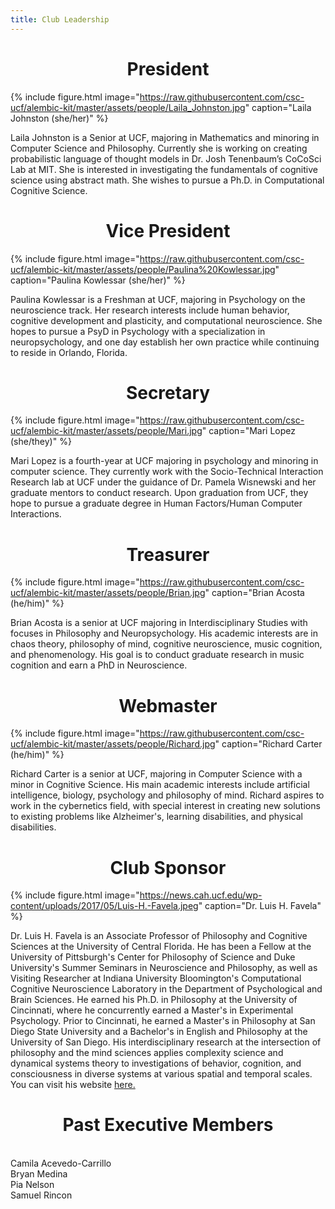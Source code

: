 ```yaml
---
title: Club Leadership
---
```




<h1 style="text-align:center;">President</h1>

{% include figure.html image="https://raw.githubusercontent.com/csc-ucf/alembic-kit/master/assets/people/Laila_Johnston.jpg" caption="Laila Johnston (she/her)" %}

<p>Laila Johnston is a Senior at UCF, majoring in Mathematics and minoring in Computer Science and Philosophy. Currently she is working on creating probabilistic language of thought models in Dr. Josh Tenenbaum’s CoCoSci Lab at MIT. She is interested in investigating the fundamentals of cognitive science using abstract math. She wishes to pursue a Ph.D. in Computational Cognitive Science.</p>



<h1 style="text-align:center;">Vice President</h1>

{% include figure.html image="https://raw.githubusercontent.com/csc-ucf/alembic-kit/master/assets/people/Paulina%20Kowlessar.jpg" caption="Paulina Kowlessar (she/her)" %}

<p>Paulina Kowlessar is a Freshman at UCF, majoring in Psychology on the neuroscience track. Her research interests include human behavior, cognitive development and plasticity, and computational neuroscience. She hopes to pursue a PsyD in Psychology with a specialization in neuropsychology, and one day establish her own practice while continuing to reside in Orlando, Florida.</p>




<h1 style="text-align:center;">Secretary</h1>

{% include figure.html image="https://raw.githubusercontent.com/csc-ucf/alembic-kit/master/assets/people/Mari.jpg" caption="Mari Lopez (she/they)" %}

<p>Mari Lopez is a fourth-year at UCF majoring in psychology and minoring in computer science. They currently work with the Socio-Technical Interaction Research lab at UCF under the guidance of Dr. Pamela Wisnewski and her graduate mentors to conduct research. Upon graduation from UCF, they hope to pursue a graduate degree in Human Factors/Human Computer Interactions.</p>



<h1 style="text-align:center;">Treasurer</h1>

{% include figure.html image="https://raw.githubusercontent.com/csc-ucf/alembic-kit/master/assets/people/Brian.jpg" caption="Brian Acosta (he/him)" %}

<p>Brian Acosta is a senior at UCF majoring in Interdisciplinary Studies with focuses in Philosophy and Neuropsychology. His academic interests are in chaos theory, philosophy of mind, cognitive neuroscience, music cognition, and phenomenology. His goal is to conduct graduate research in music cognition and earn a PhD in Neuroscience.</p>




<h1 style="text-align:center;">Webmaster</h1>

{% include figure.html image="https://raw.githubusercontent.com/csc-ucf/alembic-kit/master/assets/people/Richard.jpg" caption="Richard Carter (he/him)" %}

<p>Richard Carter is a senior at UCF, majoring in Computer Science with a minor in Cognitive Science. His main academic interests include artificial intelligence, biology, psychology and philosophy of mind. Richard aspires to work in the cybernetics field, with special interest in creating new solutions to existing problems like Alzheimer's, learning disabilities, and physical disabilities. </p>


<h1 style="text-align:center;">Club Sponsor</h1>

{% include figure.html image="https://news.cah.ucf.edu/wp-content/uploads/2017/05/Luis-H.-Favela.jpeg" caption="Dr. Luis H. Favela" %}

<p>Dr. Luis H. Favela is an Associate Professor of Philosophy and Cognitive Sciences at the University of Central Florida. He has been a Fellow at the University of Pittsburgh's Center for Philosophy of Science and Duke University's Summer Seminars in Neuroscience and Philosophy, as well as Visiting Researcher at Indiana University Bloomington's Computational Cognitive Neuroscience Laboratory in the Department of Psychological and Brain Sciences. He earned his Ph.D. in Philosophy at the University of Cincinnati, where he concurrently earned a Master's in Experimental Psychology. Prior to Cincinnati, he earned a Master's in Philosophy at San Diego State University and a Bachelor's in English and Philosophy at the University of San Diego. His interdisciplinary research at the intersection of philosophy and the mind sciences applies complexity science and dynamical systems theory to investigations of behavior, cognition, and consciousness in diverse systems at various spatial and temporal scales. You can visit his website <a href="https://luishfavela.wixsite.com/luishfavela"> here.</a> </p>



<h1 style="text-align:center;">Past Executive Members</h1>
<br> Camila Acevedo-Carrillo
<br> Bryan Medina 
<br> Pia Nelson
<br> Samuel Rincon

